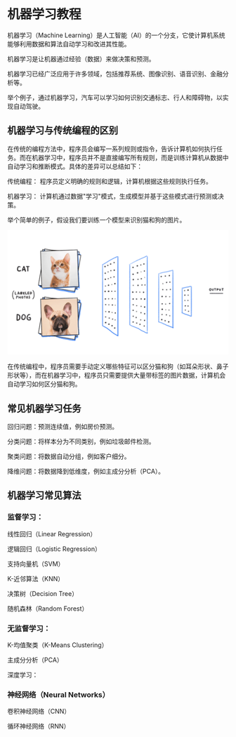 # 机器学习教程

机器学习（Machine Learning）是人工智能（AI）的一个分支，它使计算机系统能够利用数据和算法自动学习和改进其性能。

机器学习是让机器通过经验（数据）来做决策和预测。

机器学习已经广泛应用于许多领域，包括推荐系统、图像识别、语音识别、金融分析等。

举个例子，通过机器学习，汽车可以学习如何识别交通标志、行人和障碍物，以实现自动驾驶。


## 机器学习与传统编程的区别

在传统的编程方法中，程序员会编写一系列规则或指令，告诉计算机如何执行任务。而在机器学习中，程序员并不是直接编写所有规则，而是训练计算机从数据中自动学习和推断模式。具体的差异可以总结如下：

传统编程： 程序员定义明确的规则和逻辑，计算机根据这些规则执行任务。

机器学习： 计算机通过数据"学习"模式，生成模型并基于这些模式进行预测或决策。

举个简单的例子，假设我们要训练一个模型来识别猫和狗的图片。

![识别猫和狗](https://github.com/looken1024/algorithm/blob/main/%E6%9C%BA%E5%99%A8%E5%AD%A6%E4%B9%A0/images/68747470733a2f2f6d69726f25674a6b50587563386f672e676966.gif)

在传统编程中，程序员需要手动定义哪些特征可以区分猫和狗（如耳朵形状、鼻子形状等），而在机器学习中，程序员只需要提供大量带标签的图片数据，计算机会自动学习如何区分猫和狗。


## 常见机器学习任务

回归问题：预测连续值，例如房价预测。

分类问题：将样本分为不同类别，例如垃圾邮件检测。

聚类问题：将数据自动分组，例如客户细分。

降维问题：将数据降到低维度，例如主成分分析（PCA）。


## 机器学习常见算法

### 监督学习：

线性回归（Linear Regression）

逻辑回归（Logistic Regression）

支持向量机（SVM）

K-近邻算法（KNN）

决策树（Decision Tree）

随机森林（Random Forest）


### 无监督学习：

K-均值聚类（K-Means Clustering）

主成分分析（PCA）

深度学习：


### 神经网络（Neural Networks）

卷积神经网络（CNN）

循环神经网络（RNN）


